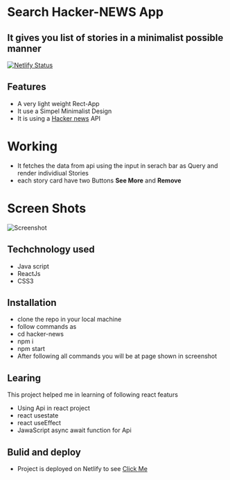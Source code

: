 # Search Hacker-NEWS App
## It gives you list of stories in a minimalist possible manner


[![Netlify Status](https://api.netlify.com/api/v1/badges/df6d9e81-24a2-4501-97bc-ca235fde7636/deploy-status)](https://app.netlify.com/sites/quirky-jepsen-e45893/deploys)



## Features

- A very light weight Rect-App 
- It use a Simpel Minimalist Design 
- It is using a [Hacker news](https://hn.algolia.com/api/v1/search?) API

# Working
- It fetches the data from api using the input in serach bar  as Query and render individiual Stories
- each story card have two Buttons **See More** and **Remove**


# Screen Shots
![Screenshot](/master/Screenshot(489).png)

## Techchnology used
- Java script
- ReactJs
- CSS3


## Installation
- clone the repo in your local machine
- follow commands as 
-   cd hacker-news 
-   npm i 
-   npm start
- After following all commands you will be at page shown in screenshot 

## Learing
This project helped me in learning of following react featurs
- Using Api in react project
- react usestate
- react useEffect
- JawaScript async await function for  Api

##  Bulid and deploy
- Project is deployed on Netlify to see [Click Me](https://quirky-jepsen-e45893.netlify.app)












  
